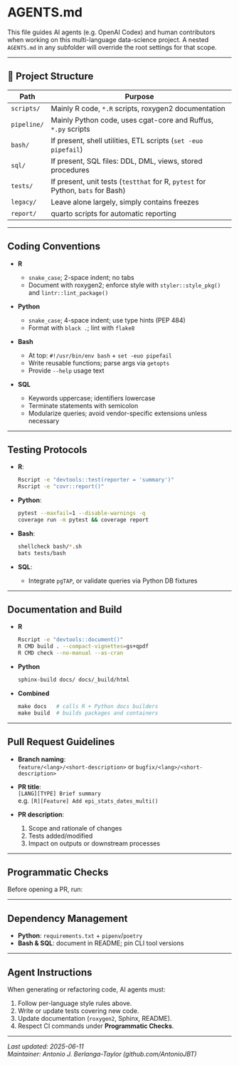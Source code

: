 # AGENTS.md

This file guides AI agents (e.g. OpenAI Codex) and human contributors when working on this multi-language data-science project.
A nested `AGENTS.md` in any subfolder will override the root settings for that scope.

---

## 📁 Project Structure

| Path                  | Purpose                                                            |
|-----------------------|--------------------------------------------------------------------|
| `scripts/`            | Mainly R code, `*.R` scripts, roxygen2 documentation               |
| `pipeline/`           | Mainly Python code, uses cgat-core and Ruffus, `*.py` scripts      |
| `bash/`               | If present, shell utilities, ETL scripts (`set -euo pipefail`)     |
| `sql/`                | If present, SQL files: DDL, DML, views, stored procedures          |
| `tests/`              | If present, unit tests (`testthat` for R, `pytest` for Python, `bats` for Bash) |
| `legacy/`             | Leave alone largely, simply contains freezes                       |
| `report/`             | quarto scripts for automatic reporting                             |


---

## Coding Conventions

- **R**  
  - `snake_case`; 2-space indent; no tabs  
  - Document with roxygen2; enforce style with `styler::style_pkg()` and `lintr::lint_package()`

- **Python**  
  - `snake_case`; 4-space indent; use type hints (PEP 484)  
  - Format with `black .`; lint with `flake8`  

- **Bash**  
  - At top: `#!/usr/bin/env bash` + `set -euo pipefail`  
  - Write reusable functions; parse args via `getopts`  
  - Provide `--help` usage text  

- **SQL**  
  - Keywords uppercase; identifiers lowercase  
  - Terminate statements with semicolon  
  - Modularize queries; avoid vendor-specific extensions unless necessary  

---

## Testing Protocols

- **R**:  
  ```bash
  Rscript -e "devtools::test(reporter = 'summary')"
  Rscript -e "covr::report()"
  ```

- **Python**:  
  ```bash
  pytest --maxfail=1 --disable-warnings -q
  coverage run -m pytest && coverage report
  ```

- **Bash**:  
  ```bash
  shellcheck bash/*.sh
  bats tests/bash
  ```

- **SQL**:  
  - Integrate `pgTAP`, or validate queries via Python DB fixtures  

---

## Documentation and Build

- **R**  
  ```bash
  Rscript -e "devtools::document()"
  R CMD build . --compact-vignettes=gs+qpdf
  R CMD check --no-manual --as-cran
  ```

- **Python**  
  ```bash
  sphinx-build docs/ docs/_build/html
  ```

- **Combined**  
  ```makefile
  make docs   # calls R + Python docs builders
  make build  # builds packages and containers
  ```

---

## Pull Request Guidelines

- **Branch naming**:  
  `feature/<lang>/<short-description>` or `bugfix/<lang>/<short-description>`

- **PR title**:  
  `[LANG][TYPE] Brief summary`  
  e.g. `[R][Feature] Add epi_stats_dates_multi()`

- **PR description**:  
  1. Scope and rationale of changes  
  2. Tests added/modified  
  3. Impact on outputs or downstream processes  

---

## Programmatic Checks

Before opening a PR, run:

<!--- ```bash
make lint    # runs linters across R, Python, Bash, SQL
make test    # runs all tests
make build   # builds and checks packages
```
--->

---

## Dependency Management

<!--- - **R**: use `renv`; declare in `DESCRIPTION`  --->
- **Python**: `requirements.txt` + `pipenv`/`poetry`
- **Bash & SQL**: document in README; pin CLI tool versions  

---

## Agent Instructions

When generating or refactoring code, AI agents must:

1. Follow per-language style rules above.  
2. Write or update tests covering new code.  
3. Update documentation (`roxygen2`, Sphinx, README).  
4. Respect CI commands under **Programmatic Checks**.  

---

_Last updated: 2025-06-11_  
_Maintainer: Antonio J. Berlanga-Taylor (github.com/AntonioJBT)_  

